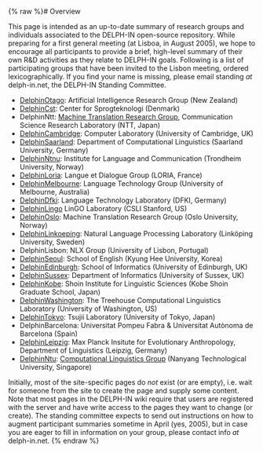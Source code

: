 {% raw %}# Overview

This page is intended as an up-to-date summary of research groups and
individuals associated to the DELPH-IN open-source repository. While
preparing for a first general meeting (at Lisboa, in August 2005), we
hope to encourage all participants to provide a brief, high-level
summary of their own R&D activities as they relate to DELPH-IN goals.
Following is a list of participating groups that have been invited to
the Lisbon meeting, ordered lexicographically. If you find your name is
missing, please email standing *at* delph-in.net, the DELPH-IN Standing
Committee.

- [DelphinOtago](https://blog.inductorsoftware.com/docsproto/missing/DelphinOtago): Artificial Intelligence Research Group
(New Zealand)
- [DelphinCst](https://blog.inductorsoftware.com/docsproto/missing/DelphinCst): Center for Sprogteknologi (Denmark)
- DelphinNtt: [Machine Translation Research
Group](http://www.kecl.ntt.co.jp/icl/mtg), Communication Science
Research Laboratory (NTT, Japan)
- [DelphinCambridge](https://blog.inductorsoftware.com/docsproto/missing/DelphinCambridge): Computer Laboratory
(University of Cambridge, UK)
- [DelphinSaarland](https://blog.inductorsoftware.com/docsproto/missing/DelphinSaarland): Department of Computational
Linguistics (Saarland University, Germany)
- [DelphinNtnu](https://blog.inductorsoftware.com/docsproto/missing/DelphinNtnu): Institute for Language and Communication
(Trondheim University, Norway)
- [DelphinLoria](https://blog.inductorsoftware.com/docsproto/missing/DelphinLoria): Langue et Dialogue Group (LORIA,
France)
- [DelphinMelbourne](https://blog.inductorsoftware.com/docsproto/missing/DelphinMelbourne): Language Technology Group
(University of Melbourne, Australia)
- [DelphinDfki](https://blog.inductorsoftware.com/docsproto/missing/DelphinDfki): Language Technology Laboratory (DFKI,
Germany)
- [DelphinLingo](https://blog.inductorsoftware.com/docsproto/missing/DelphinLingo) LinGO Laboratory (CSLI Stanford, US)
- [DelphinOslo](https://blog.inductorsoftware.com/docsproto/missing/DelphinOslo): Machine Translation Research Group (Oslo
University, Norway)
- [DelphinLinkoeping](https://blog.inductorsoftware.com/docsproto/missing/DelphinLinkoeping): Natural Language Processing
Laboratory (Linköping University, Sweden)
- DelphinLisbon: NLX Group (University of Lisbon,
Portugal)
- [DelphinSeoul](https://blog.inductorsoftware.com/docsproto/missing/DelphinSeoul): School of English (Kyung Hee
University, Korea)
- [DelphinEdinburgh](https://blog.inductorsoftware.com/docsproto/missing/DelphinEdinburgh): School of Informatics
(University of Edinburgh, UK)
- [DelphinSussex](https://blog.inductorsoftware.com/docsproto/missing/DelphinSussex): Department of Informatics
(University of Sussex, UK)
- [DelphinKobe](https://blog.inductorsoftware.com/docsproto/missing/DelphinKobe): Shoin Institute for Linguistic Sciences
(Kobe Shoin Graduate School, Japan)
- [DelphinWashington](https://blog.inductorsoftware.com/docsproto/missing/DelphinWashington): The Treehouse Computational
Linguistics Laboratory (University of Washington, US)
- [DelphinTokyo](https://blog.inductorsoftware.com/docsproto/missing/DelphinTokyo): Tsujii Laboratory (University of
Tokyo, Japan)
- DelphinBarcelona: Universitat Pompeu Fabra &
Universitat Autònoma de Barcelona (Spain)
- [DelphinLeipzig](https://blog.inductorsoftware.com/docsproto/missing/DelphinLeipzig): Max Planck Insitute for
Evolutionary Anthropology, Department of Linguistics (Leipzig,
Germany)
- [DelphinNtu](/DelphinNtu): [Computational Linguistics
Group](http://compling.hss.ntu.edu.sg/) (Nanyang Technological
University, Singapore)

Initially, most of the site-specific pages do *not* exist (or are
empty), i.e. wait for someone from the site to create the page and
supply some content. Note that most pages in the DELPH-IN wiki require
that users are registered with the server and have write access to the
pages they want to change (or create). The standing committee expects to
send out instructions on how to augment participant summaries sometime
in April (yes, 2005), but in case you are eager to fill in information
on your group, please contact info *at* delph-in.net.
<update date omitted for speed>{% endraw %}